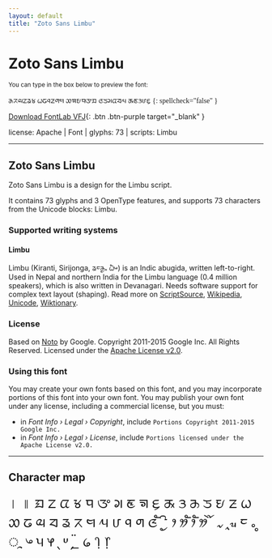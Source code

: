 ```yaml
---
layout: default
title: "Zoto Sans Limbu"
---
```


# Zoto Sans Limbu

<small>You can type in the box below to preview the font:</small>

<div contenteditable="true" class="texteditor" style="font-family: 'Zoto Sans Limbu';">
ᤌᤖᤓᤁᤕᤃ ᤐᤒᤚᤏᤛᤗ ᤑᤈᤎᤄᤅᤀ ᤜᤍᤆᤂᤔᤘ ᤊᤇᤋᤙᤉ
{: spellcheck="false" }
</div>

[Download FontLab VFJ](https://downgit.github.io/#/home?url=https://github.com/fontlabcom/getgo-fonts/blob/main/getgo-fonts/apache/zotosans/zotosans-limbu.vfj){: .btn .btn-purple target="_blank" }

license: Apache \| Font \| glyphs: 73 \| scripts: Limbu

---


## Zoto Sans Limbu

Zoto Sans Limbu is a design for the Limbu script.

It contains 73 glyphs and 3 OpenType features, and supports 73 characters from the Unicode blocks: Limbu.


### Supported writing systems


#### Limbu

Limbu (Kiranti, Sirijonga, ᤕᤰᤌᤢᤱ ᤐᤠᤴ) is an Indic abugida, written left-to-right. Used in Nepal and northern India for the Limbu language (0.4 million speakers), which is also written in Devanagari. Needs software support for complex text layout (shaping). Read more on [ScriptSource](https://scriptsource.org/scr/Limb), [Wikipedia](https://en.wikipedia.org/wiki/ISO_15924:Limb), [Unicode](https://www.unicode.org/versions/Unicode13.0.0/ch13.pdf#G27263), [Wiktionary](https://en.wiktionary.org/wiki/Category:Limbu_script).


### License

Based on [Noto](https://github.com/notofonts) by Google. Copyright 2011-2015 Google Inc. All Rights Reserved. Licensed under the [Apache License v2.0](https://www.apache.org/licenses/LICENSE-2.0.txt).

### Using this font

You may create your own fonts based on this font, and you may incorporate portions of this font into your own font. You may publish your own font under any license, including a commercial license, but you must:

- in _Font Info › Legal › Copyright_, include `Portions Copyright 2011-2015 Google Inc.`
- in _Font Info › Legal › License_, include `Portions licensed under the Apache License v2.0.`


---

## Character map

<div style="font-family: 'Zoto Sans Limbu'; font-size: 2em;">
। ॥ ᤀ ᤁ ᤂ ᤃ ᤄ ᤅ ᤆ ᤇ ᤈ ᤉ ᤊ ᤋ ᤌ ᤍ ᤎ ᤏ ᤐ ᤑ ᤒ ᤓ ᤔ ᤕ ᤖ ᤗ ᤘ ᤙ ᤚ ᤛ ᤜ ᤠ ᤡ ᤢ ᤣ ᤤ ᤥ ᤦ ᤧ ᤨ ᤩ ᤪ ᤫ ᤰ ᤱ ᤲ ᤳ ᤴ ᤵ ᤶ ᤷ ᤸ ᤹ ᤺ ᤻ ᥀ ᥄ ᥅
</div>

